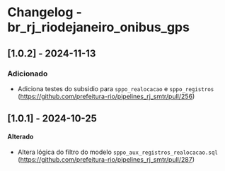 # Changelog - br_rj_riodejaneiro_onibus_gps


## [1.0.2] - 2024-11-13

### Adicionado
- Adiciona testes do subsidio para `sppo_realocacao` e `sppo_registros` (https://github.com/prefeitura-rio/pipelines_rj_smtr/pull/256)

## [1.0.1] - 2024-10-25

#### Alterado

- Altera lógica do filtro do modelo `sppo_aux_registros_realocacao.sql` (https://github.com/prefeitura-rio/pipelines_rj_smtr/pull/287)

